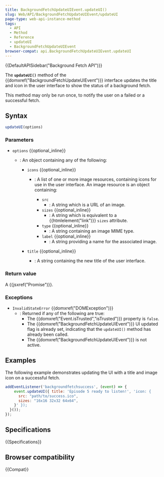 ```yaml
---
title: BackgroundFetchUpdateUIEvent.updateUI()
slug: Web/API/BackgroundFetchUpdateUIEvent/updateUI
page-type: web-api-instance-method
tags:
  - API
  - Method
  - Reference
  - updateUI
  - BackgroundFetchUpdateUIEvent
browser-compat: api.BackgroundFetchUpdateUIEvent.updateUI
---
```

{{DefaultAPISidebar("Background Fetch API")}}

The **`updateUI()`** method of the {{domxref("BackgroundFetchUpdateUIEvent")}} interface updates the title and icon in the user interface to show the status of a background fetch.

This method may only be run once, to notify the user on a failed or a successful fetch.

## Syntax

```js
updateUI(options)
```

### Parameters

- `options` {{optional_inline}}

  - : An object containing any of the following:

    - `icons` {{optional_inline}}

      - : A list of one or more image resources, containing icons for use in the user interface. An image resource is an object containing:

        - `src`
          - : A string which is a URL of an image.
        - `sizes` {{optional_inline}}
          - : A string which is equivalent to a {{htmlelement("link")}} `sizes` attribute.
        - `type` {{optional_inline}}
          - : A string containing an image MIME type.
        - `label` {{optional_inline}}
          - : A string providing a name for the associated image.

    - `title` {{optional_inline}}
      - : A string containing the new title of the user interface.

### Return value

A {{jsxref("Promise")}}.

### Exceptions

- `InvalidStateError` {{domxref("DOMException")}}
  - : Returned if any of the following are true:
    - The {{domxref("Event.isTrusted","isTrusted")}} property is `false`.
    - The {{domxref("BackgroundFetchUpdateUIEvent")}} UI updated flag is already set, indicating that the `updateUI()` method has already been called.
    - The {{domxref("BackgroundFetchUpdateUIEvent")}} is not active.

## Examples

The following example demonstrates updating the UI with a title and image icon on a successful fetch.

```js
addEventListener('backgroundfetchsuccess', (event) => {
    event.updateUI({ title: 'Episode 5 ready to listen!', 'icon: {
      src: "path/to/success.ico",
      sizes: "16x16 32x32 64x64",
    }' });
  }());
});
```

## Specifications

{{Specifications}}

## Browser compatibility

{{Compat}}
